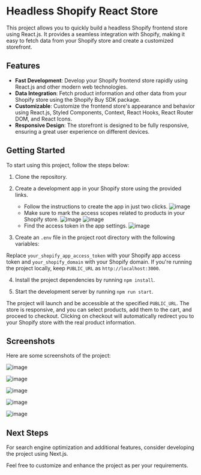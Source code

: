 # Headless Shopify React Store

This project allows you to quickly build a headless Shopify frontend store using React.js. It provides a seamless integration with Shopify, making it easy to fetch data from your Shopify store and create a customized storefront.

## Features

- **Fast Development**: Develop your Shopify frontend store rapidly using React.js and other modern web technologies.
- **Data Integration**: Fetch product information and other data from your Shopify store using the Shopify Buy SDK package.
- **Customizable**: Customize the frontend store's appearance and behavior using React.js, Styled Components, Context, React Hooks, React Router DOM, and React Icons.
- **Responsive Design**: The storefront is designed to be fully responsive, ensuring a great user experience on different devices.



## Getting Started

To start using this project, follow the steps below:

1. Clone the repository.

2. Create a development app in your Shopify store using the provided links.
   - Follow the instructions to create the app in just two clicks.
    ![image](https://github.com/majdaleid/headless-shopify-react-store2/assets/34122653/cb51c9a0-4772-4920-8088-07cf708c9dc7)
   - Make sure to mark the access scopes related to products in your Shopify store.
    ![image](https://github.com/majdaleid/headless-shopify-react-store2/assets/34122653/b41556be-29bf-4c20-b57a-b60c8a25ac1f)
    ![image](https://github.com/majdaleid/headless-shopify-react-store2/assets/34122653/1c7af64e-f3b5-4b58-b42b-8f2d9a6d64c0)
   - Find the access token in the app settings.
    ![image](https://github.com/majdaleid/headless-shopify-react-store2/assets/34122653/fbd11594-a2b5-46f9-b8c0-4a7b4ad670fd)
3. Create an `.env` file in the project root directory with the following variables:

Replace `your_shopify_app_access_token` with your Shopify app access token and `your_shopify_domain` with your Shopify domain. If you're running the project locally, keep `PUBLIC_URL` as `http://localhost:3000`.

4. Install the project dependencies by running `npm install`.

5. Start the development server by running `npm run start`.

The project will launch and be accessible at the specified `PUBLIC_URL`. The store is responsive, and you can select products, add them to the cart, and proceed to checkout. Clicking on checkout will automatically redirect you to your Shopify store with the real product information.

## Screenshots

Here are some screenshots of the project:


![image](https://github.com/majdaleid/headless-shopify-react-store2/assets/34122653/6d92f349-18c6-4ad3-b01c-9b59d08e21ef)

![image](https://github.com/majdaleid/headless-shopify-react-store2/assets/34122653/431afdf0-1393-4dfd-80d9-665eff238884)

![image](https://github.com/majdaleid/headless-shopify-react-store2/assets/34122653/60ff42f5-f4be-428e-9f92-ef1493d9b58c)

![image](https://github.com/majdaleid/headless-shopify-react-store2/assets/34122653/9f3b0245-e763-41f8-a4bd-5d905056f6db)

![image](https://github.com/majdaleid/headless-shopify-react-store2/assets/34122653/aa583873-20c2-496b-b26d-e68eed2d2bf0)

## Next Steps

For search engine optimization and additional features, consider developing the project using Next.js.

Feel free to customize and enhance the project as per your requirements.


